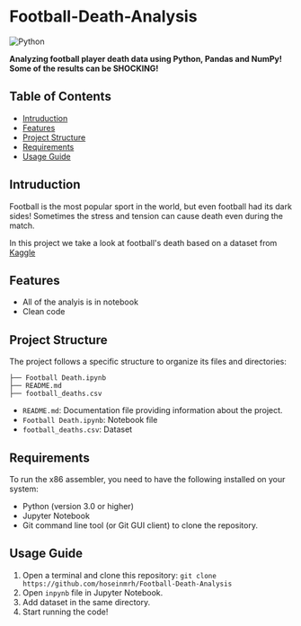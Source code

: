 # Football-Death-Analysis

![Python](https://img.shields.io/badge/Python-FFD43B?style=for-the-badge&logo=python&logoColor=306998)
<p><strong>Analyzing football player death data using Python, Pandas and NumPy! Some of the results can be SHOCKING!</strong></p>


## Table of Contents
- [Intruduction](#intruduction)
- [Features](#features)
- [Project Structure](#project-structure)
- [Requirements](#requirements)
- [Usage Guide](#usage-guide)

## Intruduction
Football is the most popular sport in the world, but even football had its dark sides! Sometimes the stress and tension can cause death even during the match. <br/>

In this project we take a look at football's death based on a dataset from [Kaggle](https://kaggle.com/) <br/>

## Features
- All of the analyis is in notebook
- Clean code

## Project Structure
The project follows a specific structure to organize its files and directories:
```
├── Football Death.ipynb
├── README.md
├── football_deaths.csv
```
- `README.md`: Documentation file providing information about the project.
- `Football Death.ipynb`: Notebook file
- `football_deaths.csv`: Dataset

## Requirements
To run the x86 assembler, you need to have the following installed on your system:
* Python (version 3.0 or higher)
* Jupyter Notebook
* Git command line tool (or Git GUI client) to clone the repository.

## Usage Guide
1. Open a terminal and clone this repository: `git clone https://github.com/hoseinmrh/Football-Death-Analysis`
2. Open `inpynb` file in Jupyter Notebook.
3. Add dataset in the same directory.
4. Start running the code!
